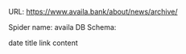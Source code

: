 URL: https://www.availa.bank/about/news/archive/

Spider name: availa
DB Schema:

date
title
link
content
